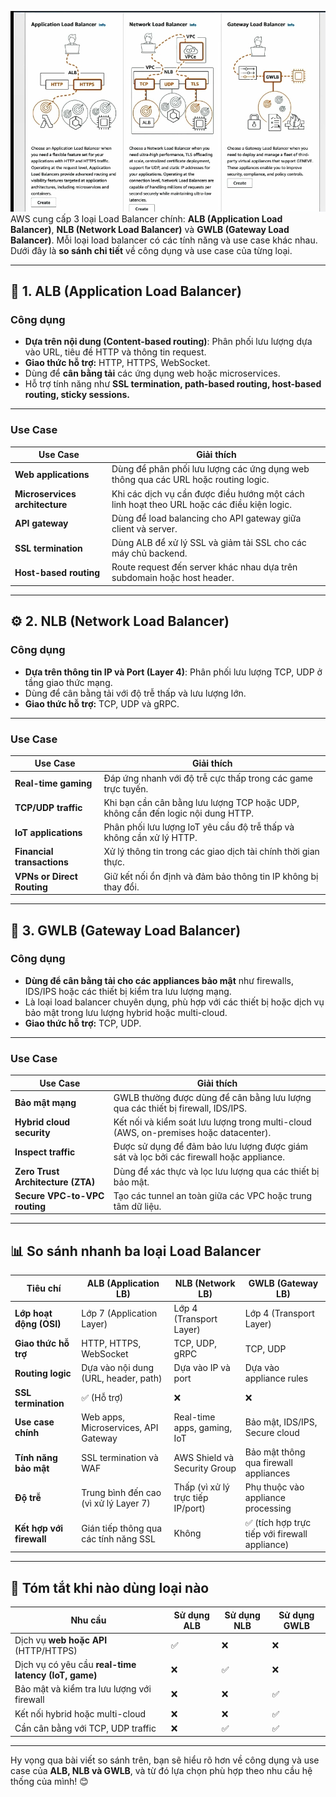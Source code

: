 ![LB-type](./image/LB-type.png)
AWS cung cấp 3 loại Load Balancer chính: **ALB (Application Load Balancer)**, **NLB (Network Load Balancer)** và **GWLB (Gateway Load Balancer)**. Mỗi loại load balancer có các tính năng và use case khác nhau. Dưới đây là **so sánh chi tiết** về công dụng và use case của từng loại.

---

## 🚀 **1. ALB (Application Load Balancer)**

### **Công dụng**
- **Dựa trên nội dung (Content-based routing)**: Phân phối lưu lượng dựa vào URL, tiêu đề HTTP và thông tin request.
- **Giao thức hỗ trợ:** HTTP, HTTPS, WebSocket.
- Dùng để **cân bằng tải** các ứng dụng web hoặc microservices.
- Hỗ trợ tính năng như **SSL termination, path-based routing, host-based routing, sticky sessions.**

---

### **Use Case**
| Use Case                       | Giải thích                                                                 |
|--------------------------------|------------------------------------------------------------------------|
| **Web applications**          | Dùng để phân phối lưu lượng các ứng dụng web thông qua các URL hoặc routing logic. |
| **Microservices architecture** | Khi các dịch vụ cần được điều hướng một cách linh hoạt theo URL hoặc các điều kiện logic. |
| **API gateway**               | Dùng để load balancing cho API gateway giữa client và server. |
| **SSL termination**           | Dùng ALB để xử lý SSL và giảm tải SSL cho các máy chủ backend. |
| **Host-based routing**       | Route request đến server khác nhau dựa trên subdomain hoặc host header. |

---

## ⚙️ **2. NLB (Network Load Balancer)**

### **Công dụng**
- **Dựa trên thông tin IP và Port (Layer 4)**: Phân phối lưu lượng TCP, UDP ở tầng giao thức mạng.
- Dùng để cân bằng tải với độ trễ thấp và lưu lượng lớn.
- **Giao thức hỗ trợ:** TCP, UDP và gRPC.

---

### **Use Case**
| Use Case                       | Giải thích                                                                 |
|--------------------------------|------------------------------------------------------------------------|
| **Real-time gaming**          | Đáp ứng nhanh với độ trễ cực thấp trong các game trực tuyến.            |
| **TCP/UDP traffic**          | Khi bạn cần cân bằng lưu lượng TCP hoặc UDP, không cần đến logic nội dung HTTP. |
| **IoT applications**          | Phân phối lưu lượng IoT yêu cầu độ trễ thấp và không cần xử lý HTTP.       |
| **Financial transactions**    | Xử lý thông tin trong các giao dịch tài chính thời gian thực.           |
| **VPNs or Direct Routing**    | Giữ kết nối ổn định và đảm bảo thông tin IP không bị thay đổi.           |

---

## 🔗 **3. GWLB (Gateway Load Balancer)**

### **Công dụng**
- **Dùng để cân bằng tải cho các appliances bảo mật** như firewalls, IDS/IPS hoặc các thiết bị kiểm tra lưu lượng mạng.
- Là loại load balancer chuyên dụng, phù hợp với các thiết bị hoặc dịch vụ bảo mật trong lưu lượng hybrid hoặc multi-cloud.
- **Giao thức hỗ trợ:** TCP, UDP.

---

### **Use Case**
| Use Case                       | Giải thích                                                                 |
|--------------------------------|------------------------------------------------------------------------|
| **Bảo mật mạng**            | GWLB thường được dùng để cân bằng lưu lượng qua các thiết bị firewall, IDS/IPS. |
| **Hybrid cloud security**     | Kết nối và kiểm soát lưu lượng trong multi-cloud (AWS, on-premises hoặc datacenter). |
| **Inspect traffic**           | Được sử dụng để đảm bảo lưu lượng được giám sát và lọc bởi các firewall hoặc appliance. |
| **Zero Trust Architecture (ZTA)** | Dùng để xác thực và lọc lưu lượng qua các thiết bị bảo mật. |
| **Secure VPC-to-VPC routing** | Tạo các tunnel an toàn giữa các VPC hoặc trung tâm dữ liệu. |

---

## 📊 **So sánh nhanh ba loại Load Balancer**

| **Tiêu chí**                | **ALB (Application LB)**               | **NLB (Network LB)**               | **GWLB (Gateway LB)**            |
|------------------------------|----------------------------------------|------------------------------------|---------------------------------|
| **Lớp hoạt động (OSI)**     | Lớp 7 (Application Layer)             | Lớp 4 (Transport Layer)           | Lớp 4 (Transport Layer)        |
| **Giao thức hỗ trợ**        | HTTP, HTTPS, WebSocket               | TCP, UDP, gRPC                    | TCP, UDP                       |
| **Routing logic**            | Dựa vào nội dung (URL, header, path) | Dựa vào IP và port                 | Dựa vào appliance rules       |
| **SSL termination**         | ✅ (Hỗ trợ)                           | ❌                                  | ❌                              |
| **Use case chính**          | Web apps, Microservices, API Gateway  | Real-time apps, gaming, IoT       | Bảo mật, IDS/IPS, Secure cloud |
| **Tính năng bảo mật**      | SSL termination và WAF               | AWS Shield và Security Group      | Bảo mật thông qua firewall appliances |
| **Độ trễ**                  | Trung bình đến cao (vì xử lý Layer 7) | Thấp (vì xử lý trực tiếp IP/port) | Phụ thuộc vào appliance processing |
| **Kết hợp với firewall**   | Gián tiếp thông qua các tính năng SSL | Không                             | ✅ (tích hợp trực tiếp với firewall appliance) |

---

## 🌟 **Tóm tắt khi nào dùng loại nào**

| **Nhu cầu**                           | **Sử dụng ALB**                       | **Sử dụng NLB**                       | **Sử dụng GWLB**                       |
|----------------------------------------|---------------------------------------|----------------------------------------|--------------------------------------|
| Dịch vụ **web hoặc API** (HTTP/HTTPS)  | ✅                                  | ❌                                     | ❌                                   |
| Dịch vụ có yêu cầu **real-time latency (IoT, game)** | ❌                                  | ✅                                     | ❌                                   |
| Bảo mật và kiểm tra lưu lượng với firewall | ❌                                  | ❌                                     | ✅                                   |
| Kết nối hybrid hoặc multi-cloud        | ❌                                  | ❌                                     | ✅                                   |
| Cần cân bằng với TCP, UDP traffic      | ❌                                  | ✅                                     | ✅                                   |

---

Hy vọng qua bài viết so sánh trên, bạn sẽ hiểu rõ hơn về công dụng và use case của **ALB, NLB và GWLB**, và từ đó lựa chọn phù hợp theo nhu cầu hệ thống của mình! 😊